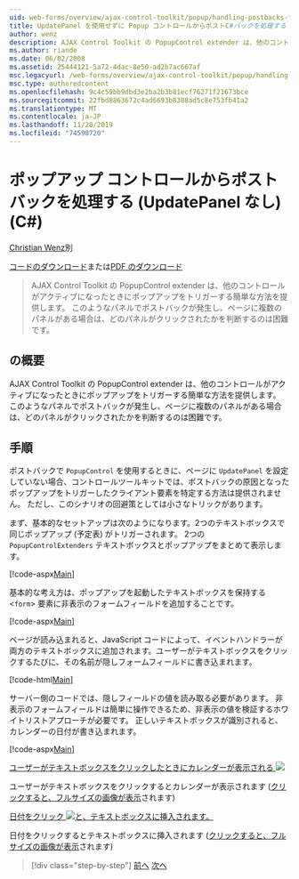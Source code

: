 ```yaml
---
uid: web-forms/overview/ajax-control-toolkit/popup/handling-postbacks-from-a-popup-control-without-an-updatepanel-cs
title: UpdatePanel を使用せずに Popup コントロールからポストC#バックを処理する () |Microsoft Docs
author: wenz
description: AJAX Control Toolkit の PopupControl extender は、他のコントロールがアクティブになったときにポップアップをトリガーする簡単な方法を提供します。 Su でポストバックが発生したとき...
ms.author: riande
ms.date: 06/02/2008
ms.assetid: 25444121-5a72-4dac-8e50-ad2b7ac667af
msc.legacyurl: /web-forms/overview/ajax-control-toolkit/popup/handling-postbacks-from-a-popup-control-without-an-updatepanel-cs
msc.type: authoredcontent
ms.openlocfilehash: 9c4c59bb9dbd3e2ba2b3b81ecf76271f21673bce
ms.sourcegitcommit: 22fbd8863672c4ad6693b8388ad5c8e753fb41a2
ms.translationtype: MT
ms.contentlocale: ja-JP
ms.lasthandoff: 11/28/2019
ms.locfileid: "74598720"
---
```

# <a name="handling-postbacks-from-a-popup-control-without-an-updatepanel-c"></a>ポップアップ コントロールからポストバックを処理する (UpdatePanel なし) (C#)

[Christian Wenz](https://github.com/wenz)別

[コードのダウンロード](https://download.microsoft.com/download/9/3/f/93f8daea-bebd-4821-833b-95205389c7d0/PopupControl3.cs.zip)または[PDF のダウンロード](https://download.microsoft.com/download/2/d/c/2dc10e34-6983-41d4-9c08-f78f5387d32b/popupcontrol3CS.pdf)

> AJAX Control Toolkit の PopupControl extender は、他のコントロールがアクティブになったときにポップアップをトリガーする簡単な方法を提供します。 このようなパネルでポストバックが発生し、ページに複数のパネルがある場合は、どのパネルがクリックされたかを判断するのは困難です。

## <a name="overview"></a>の概要

AJAX Control Toolkit の PopupControl extender は、他のコントロールがアクティブになったときにポップアップをトリガーする簡単な方法を提供します。 このようなパネルでポストバックが発生し、ページに複数のパネルがある場合は、どのパネルがクリックされたかを判断するのは困難です。

## <a name="steps"></a>手順

ポストバックで `PopupControl` を使用するときに、ページに `UpdatePanel` を設定していない場合、コントロールツールキットでは、ポストバックの原因となったポップアップをトリガーしたクライアント要素を特定する方法は提供されません。 ただし、このシナリオの回避策としては小さなトリックがあります。

まず、基本的なセットアップは次のようになります。2つのテキストボックスで同じポップアップ (予定表) がトリガーされます。 2つの `PopupControlExtenders` テキストボックスとポップアップをまとめて表示します。

[!code-aspx[Main](handling-postbacks-from-a-popup-control-without-an-updatepanel-cs/samples/sample1.aspx)]

基本的な考え方は、ポップアップを起動したテキストボックスを保持する &lt;`form`&gt; 要素に非表示のフォームフィールドを追加することです。

[!code-aspx[Main](handling-postbacks-from-a-popup-control-without-an-updatepanel-cs/samples/sample2.aspx)]

ページが読み込まれると、JavaScript コードによって、イベントハンドラーが両方のテキストボックスに追加されます。ユーザーがテキストボックスをクリックするたびに、その名前が隠しフォームフィールドに書き込まれます。

[!code-html[Main](handling-postbacks-from-a-popup-control-without-an-updatepanel-cs/samples/sample3.html)]

サーバー側のコードでは、隠しフィールドの値を読み取る必要があります。 非表示のフォームフィールドは簡単に操作できるため、非表示の値を検証するホワイトリストアプローチが必要です。 正しいテキストボックスが識別されると、カレンダーの日付が書き込まれます。

[!code-aspx[Main](handling-postbacks-from-a-popup-control-without-an-updatepanel-cs/samples/sample4.aspx)]

[ユーザーがテキストボックスをクリックしたときにカレンダーが表示される ![](handling-postbacks-from-a-popup-control-without-an-updatepanel-cs/_static/image2.png)](handling-postbacks-from-a-popup-control-without-an-updatepanel-cs/_static/image1.png)

ユーザーがテキストボックスをクリックするとカレンダーが表示されます ([クリックすると、フルサイズの画像が表示](handling-postbacks-from-a-popup-control-without-an-updatepanel-cs/_static/image3.png)されます)

[日付をクリック ![と、テキストボックスに挿入されます。](handling-postbacks-from-a-popup-control-without-an-updatepanel-cs/_static/image5.png)](handling-postbacks-from-a-popup-control-without-an-updatepanel-cs/_static/image4.png)

日付をクリックするとテキストボックスに挿入されます ([クリックすると、フルサイズの画像が表示](handling-postbacks-from-a-popup-control-without-an-updatepanel-cs/_static/image6.png)されます)

> [!div class="step-by-step"]
> [前へ](handling-postbacks-from-a-popup-control-with-an-updatepanel-cs.md)
> [次へ](using-multiple-popup-controls-vb.md)
